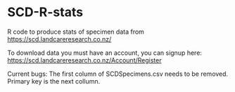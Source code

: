 # SCD-R-stats
R code to produce stats of specimen data from https://scd.landcareresearch.co.nz/

To download data you must have an account, you can signup here: https://scd.landcareresearch.co.nz/Account/Register

Current bugs:
The first column of SCDSpecimens.csv needs to be removed. Primary key is the next collumn.
